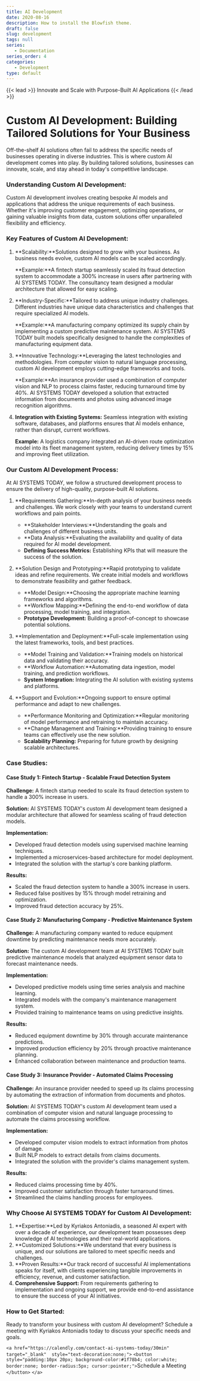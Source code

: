 ```yaml
---
title: AI Development
date: 2020-08-16
description: How to install the Blowfish theme.
draft: false
slug: development
tags: null
series:
   - Documentation
series_order: 4
categories:
   - Development
type: default
---
```

{{< lead >}}
Innovate and Scale with Purpose-Built AI Applications
{{< /lead >}}

# Custom AI Development: Building Tailored Solutions for Your Business

Off-the-shelf AI solutions often fail to address the specific needs of businesses operating in diverse industries. This is where custom AI development comes into play. By building tailored solutions, businesses can innovate, scale, and stay ahead in today's competitive landscape.

### Understanding Custom AI Development:

Custom AI development involves creating bespoke AI models and applications that address the unique requirements of each business. Whether it's improving customer engagement, optimizing operations, or gaining valuable insights from data, custom solutions offer unparalleled flexibility and efficiency.

### Key Features of Custom AI Development:

1. **Scalability:**Solutions designed to grow with your business. As business needs evolve, custom AI models can be scaled accordingly.

   **Example:**A fintech startup seamlessly scaled its fraud detection system to accommodate a 300% increase in users after partnering with AI SYSTEMS TODAY. The consultancy team designed a modular architecture that allowed for easy scaling.
2. **Industry-Specific:**Tailored to address unique industry challenges. Different industries have unique data characteristics and challenges that require specialized AI models.

   **Example:**A manufacturing company optimized its supply chain by implementing a custom predictive maintenance system. AI SYSTEMS TODAY built models specifically designed to handle the complexities of manufacturing equipment data.
3. **Innovative Technology:**Leveraging the latest technologies and methodologies. From computer vision to natural language processing, custom AI development employs cutting-edge frameworks and tools.

   **Example:**An insurance provider used a combination of computer vision and NLP to process claims faster, reducing turnaround time by 40%. AI SYSTEMS TODAY developed a solution that extracted information from documents and photos using advanced image recognition algorithms.
4. **Integration with Existing Systems:**
   Seamless integration with existing software, databases, and platforms ensures that AI models enhance, rather than disrupt, current workflows.

   **Example:**
   A logistics company integrated an AI-driven route optimization model into its fleet management system, reducing delivery times by 15% and improving fleet utilization.

### Our Custom AI Development Process:

At AI SYSTEMS TODAY, we follow a structured development process to ensure the delivery of high-quality, purpose-built AI solutions.

1. **Requirements Gathering:**In-depth analysis of your business needs and challenges. We work closely with your teams to understand current workflows and pain points.

   - **Stakeholder Interviews:**Understanding the goals and challenges of different business units.
   - **Data Analysis:**Evaluating the availability and quality of data required for AI model development.
   - **Defining Success Metrics:**
     Establishing KPIs that will measure the success of the solution.
2. **Solution Design and Prototyping:**Rapid prototyping to validate ideas and refine requirements. We create initial models and workflows to demonstrate feasibility and gather feedback.

   - **Model Design:**Choosing the appropriate machine learning frameworks and algorithms.
   - **Workflow Mapping:**Defining the end-to-end workflow of data processing, model training, and integration.
   - **Prototype Development:**
     Building a proof-of-concept to showcase potential solutions.
3. **Implementation and Deployment:**Full-scale implementation using the latest frameworks, tools, and best practices.

   - **Model Training and Validation:**Training models on historical data and validating their accuracy.
   - **Workflow Automation:**Automating data ingestion, model training, and prediction workflows.
   - **System Integration:**
     Integrating the AI solution with existing systems and platforms.
4. **Support and Evolution:**Ongoing support to ensure optimal performance and adapt to new challenges.

   - **Performance Monitoring and Optimization:**Regular monitoring of model performance and retraining to maintain accuracy.
   - **Change Management and Training:**Providing training to ensure teams can effectively use the new solution.
   - **Scalability Planning:**
     Preparing for future growth by designing scalable architectures.

### Case Studies:

#### Case Study 1: Fintech Startup - Scalable Fraud Detection System

**Challenge:**
A fintech startup needed to scale its fraud detection system to handle a 300% increase in users.

**Solution:**
AI SYSTEMS TODAY's custom AI development team designed a modular architecture that allowed for seamless scaling of fraud detection models.

**Implementation:**

- Developed fraud detection models using supervised machine learning techniques.
- Implemented a microservices-based architecture for model deployment.
- Integrated the solution with the startup's core banking platform.

**Results:**

- Scaled the fraud detection system to handle a 300% increase in users.
- Reduced false positives by 15% through model retraining and optimization.
- Improved fraud detection accuracy by 25%.

#### Case Study 2: Manufacturing Company - Predictive Maintenance System

**Challenge:**
A manufacturing company wanted to reduce equipment downtime by predicting maintenance needs more accurately.

**Solution:**
The custom AI development team at AI SYSTEMS TODAY built predictive maintenance models that analyzed equipment sensor data to forecast maintenance needs.

**Implementation:**

- Developed predictive models using time series analysis and machine learning.
- Integrated models with the company's maintenance management system.
- Provided training to maintenance teams on using predictive insights.

**Results:**

- Reduced equipment downtime by 30% through accurate maintenance predictions.
- Improved production efficiency by 20% through proactive maintenance planning.
- Enhanced collaboration between maintenance and production teams.

#### Case Study 3: Insurance Provider - Automated Claims Processing

**Challenge:**
An insurance provider needed to speed up its claims processing by automating the extraction of information from documents and photos.

**Solution:**
AI SYSTEMS TODAY's custom AI development team used a combination of computer vision and natural language processing to automate the claims processing workflow.

**Implementation:**

- Developed computer vision models to extract information from photos of damage.
- Built NLP models to extract details from claims documents.
- Integrated the solution with the provider's claims management system.

**Results:**

- Reduced claims processing time by 40%.
- Improved customer satisfaction through faster turnaround times.
- Streamlined the claims handling process for employees.

### Why Choose AI SYSTEMS TODAY for Custom AI Development:

1. **Expertise:**Led by Kyriakos Antoniadis, a seasoned AI expert with over a decade of experience, our development team possesses deep knowledge of AI technologies and their real-world applications.
2. **Customized Solutions:**We understand that every business is unique, and our solutions are tailored to meet specific needs and challenges.
3. **Proven Results:**Our track record of successful AI implementations speaks for itself, with clients experiencing tangible improvements in efficiency, revenue, and customer satisfaction.
4. **Comprehensive Support:**
   From requirements gathering to implementation and ongoing support, we provide end-to-end assistance to ensure the success of your AI initiatives.

### How to Get Started:

Ready to transform your business with custom AI development? Schedule a meeting with Kyriakos Antoniadis today to discuss your specific needs and goals.

`<a href="https://calendly.com/contact-ai-systems-today/30min" 
    target="_blank" 
    style="text-decoration:none;">`
      `<button style="padding:10px 20px; background-color:#1f78b4; color:white; border:none; border-radius:5px; cursor:pointer;">`Schedule a Meeting
      `</button>`
`</a>`
